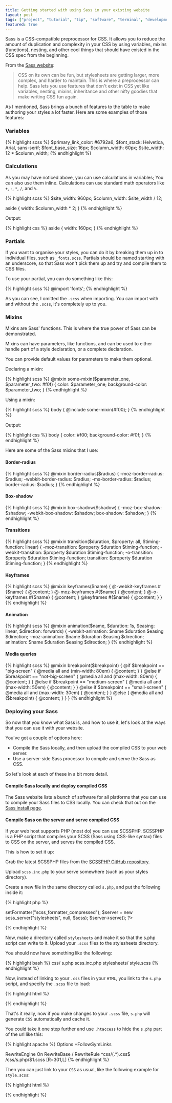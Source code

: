 ```yaml
---
title: Getting started with using Sass in your existing website
layout: post
tags: ["project", "tutorial", "tip", "software", "terminal", "development", "sass"]
featured: true
---
```

Sass is a CSS-compatible preprocessor for CSS. It allows you to reduce the amount of duplication and complexity in your CSS by using variables, mixins (functions), nesting, and other cool things that should have existed in the CSS spec from the beginning.

<!-- more -->

From the [Sass website](http://sass-lang.com/):

> CSS on its own can be fun, but stylesheets are getting larger, more complex, and harder to maintain. This is where a preprocessor can help. Sass lets you use features that don't exist in CSS yet like variables, nesting, mixins, inheritance and other nifty goodies that make writing CSS fun again.

As I mentioned, Sass brings a bunch of features to the table to make authoring your styles a lot faster. Here are some examples of those features:

### Variables

{% highlight scss %}
$primary_link_color: #6792a6;
$font_stack: Helvetica, Arial, sans-serif;
$font_base_size: 16px;
$column_width: 60px;
$site_width: 12 * $column_width;
{% endhighlight %}

### Calculations

As you may have noticed above, you can use calculations in variables; You can also use them inline. Calculations can use standard math operators like `+`, `-`, `*`, `/`, and `%`.

{% highlight scss %}
$site_width: 960px;
$column_width: $site_width / 12;

aside {
    width: $column_width * 2;
}
{% endhighlight %}

Output:

{% highlight css %}
aside {
    width: 160px;
}
{% endhighlight %}


### Partials

If you want to organise your styles, you can do it by breaking them up in to individual files, such as `_fonts.scss`. Partials should be named starting with an underscore, so that Sass won't pick them up and try and compile them to CSS files.

To use your partial, you can do something like this:

{% highlight scss %}
@import 'fonts';
{% endhighlight %}

As you can see, I omitted the `.scss` when importing. You can import with and without the `.scss`, it's completely up to you.

### Mixins

Mixins are Sass' functions. This is where the true power of Sass can be demonstrated.

Mixins can have parameters, like functions, and can be used to either handle part of a style declaration, or a complete declaration.

You can provide default values for parameters to make them optional.

Declaring a mixin:

{% highlight scss %}
@mixin some-mixin($parameter_one, $parameter_two: #f0f) {
    color: $parameter_one;
    background-color: $parameter_two;
}
{% endhighlight %}

Using a mixin:

{% highlight scss %}
body {
    @include some-mixin(#f00);
}
{% endhighlight %}

Output:

{% highlight css %}
body {
    color: #f00;
    background-color: #f0f;
}
{% endhighlight %}

Here are some of the Sass mixins that I use:

#### Border-radius

{% highlight scss %}
@mixin border-radius($radius) {
    -moz-border-radius: $radius;
    -webkit-border-radius: $radius;
    -ms-border-radius: $radius;
    border-radius: $radius;
}
{% endhighlight %}

#### Box-shadow

{% highlight scss %}
@mixin box-shadow($shadow) {
    -moz-box-shadow: $shadow;
    -webkit-box-shadow: $shadow;
    box-shadow: $shadow;
}
{% endhighlight %}

#### Transitions

{% highlight scss %}
@mixin transition($duration, $property: all, $timing-function: linear) {
    -moz-transition: $property $duration $timing-function;
    -webkit-transition: $property $duration $timing-function;
    -o-transition: $property $duration $timing-function;
    transition: $property $duration $timing-function;
}
{% endhighlight %}

#### Keyframes

{% highlight scss %}
@mixin keyframes($name) {
    @-webkit-keyframes #{$name} {
        @content;
    }
    @-moz-keyframes #{$name} {
        @content;
    }
    @-o-keyframes #{$name} {
        @content;
    }
    @keyframes #{$name} {
        @content;
    }
}
{% endhighlight %}

#### Animation

{% highlight scss %}
@mixin animation($name, $duration: 1s, $easing: linear, $direction: forwards) {
    -webkit-animation: $name $duration $easing $direction;
    -moz-animation: $name $duration $easing $direction;
    animation: $name $duration $easing $direction;
}
{% endhighlight %}

#### Media queries

{% highlight scss %}
@mixin breakpoint($breakpoint) {
    @if $breakpoint == "big-screen" {
        @media all and (min-width: 80em) {
            @content;
        }
    }
    @else if $breakpoint == "not-big-screen" {
        @media all and (max-width: 80em) {
            @content;
        }
    }
    @else if $breakpoint == "medium-screen" {
        @media all and (max-width: 50em) {
            @content;
        }
    }
    @else if $breakpoint == "small-screen" {
        @media all and (max-width: 30em)  {
            @content;
        }
    }
    @else {
        @media all and ($breakpoint) {
            @content;
        }
    }
}
{% endhighlight %}

### Deploying your Sass

So now that you know what Sass is, and how to use it, let's look at the ways that you can use it with your website.

You've got a couple of options here:

- Compile the Sass locally, and then upload the compiled CSS to your web server.
- Use a server-side Sass processor to compile and serve the Sass as CSS.

So let's look at each of these in a bit more detail.

#### Compile Sass locally and deploy compiled CSS

The Sass website lists a bunch of software for all platforms that you can use to compile your Sass files to CSS locally. You can check that out on the [Sass install page](http://sass-lang.com/install).

#### Compile Sass on the server and serve compiled CSS

If your web host supports PHP (most do) you can use SCSSPHP. SCSSPHP is a PHP script that compiles your SCSS (Sass using CSS-like syntax) files to CSS on the server, and serves the compiled CSS.

This is how to set it up:

Grab the latest SCSSPHP files from the [SCSSPHP GitHub repository](https://github.com/leafo/scssphp).

Upload `scss.inc.php` to your serve somewhere (such as your styles directory).

Create a new file in the same directory called `s.php`, and put the following inside it:

{% highlight php %}
<?php
require "scss.inc.php";
$scss = new scssc();
$scss->setFormatter("scss_formatter_compressed");
$server = new scss_server("stylesheets", null, $scss);
$server->serve();
?>
{% endhighlight %}

Now, make a directory called `stylesheets` and make it so that the s.php script can write to it. Upload your `.scss` files to the stylesheets directory.

You should now have something like the following:

{% highlight bash %}
css/
    s.php
    scss.inc.php
    stylesheets/
        style.scss
{% endhighlight %}

Now, instead of linking to your `.css` files in your `HTML`, you link to the `s.php` script, and specify the `.scss` file to load:

{% highlight html %}
<link rel="stylesheet" href="css/s.php/style.scss" />
{% endhighlight %}

That's it really, now if you make changes to your `.scss` file, `s.php` will generate `CSS` automatically and cache it.

You could take it one step further and use `.htaccess` to hide the `s.php` part of the url like this:

{% highlight apache %}
Options +FollowSymLinks

RewriteEngine On
RewriteBase /
RewriteRule ^css/(.*)\.css$ /css/s.php/$1.scss [R=301,L]
{% endhighlight %}

Then you can just link to your `CSS` as usual, like the following example for `style.scss`:

{% highlight html %}
<link rel="stylesheet" href="css/style.css" />
{% endhighlight %}
